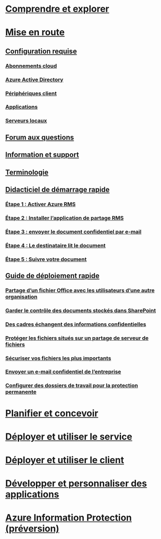 # [Comprendre et explorer](/rights-management/understand-explore/azure-rights-management)
# [Mise en route](requirements-azure-rms.md)
## [Configuration requise](requirements-azure-rms.md)
### [Abonnements cloud](requirements-subscriptions.md)
### [Azure Active Directory](requirements-azure-ad.md)
### [Périphériques client](requirements-client-devices.md)
### [Applications](requirements-applications.md)
### [Serveurs locaux ](requirements-servers.md)
## [Forum aux questions](faqs.md)
## [Information et support](information-support.md)
## [Terminologie](terminology.md)
## [Didacticiel de démarrage rapide](quick-start-tutorial.md)
### [Étape 1 : Activer Azure RMS](tutorial-step1.md)
### [Étape 2 : Installer l’application de partage RMS](tutorial-step2.md)
### [Étape 3 : envoyer le document confidentiel par e-mail](tutorial-step3.md)
### [Étape 4 : Le destinataire lit le document](tutorial-step4.md)
### [Étape 5 : Suivre votre document](tutorial-step5.md)
## [Guide de déploiement rapide](rapid-deployment-guide.md)
### [Partage d’un fichier Office avec les utilisateurs d’une autre organisation](scenario-share-office-file-externally.md)
### [Garder le contrôle des documents stockés dans SharePoint](scenario-sharepoint.md)
### [Des cadres échangent des informations confidentielles](scenario-executives-email.md)
### [Protéger les fichiers situés sur un partage de serveur de fichiers](scenario-fci.md)
### [Sécuriser vos fichiers les plus importants](scenario-secure-most-valuable-files.md)
### [Envoyer un e-mail confidentiel de l’entreprise](scenario-company-confidential-email.md)
### [Configurer des dossiers de travail pour la protection permanente](scenario-work-folders.md)
# [Planifier et concevoir](/rights-management/plan-design/deployment-roadmap)
# [Déployer et utiliser le service](/rights-management/deploy-use/activate-service)
# [Déployer et utiliser le client](/rights-management/rms-client/use-client)
# [Développer et personnaliser des applications](/rights-management/develop/developers-guide)
# [Azure Information Protection (préversion)](/rights-management/information-protection/what-is-information-protection)


<!--HONumber=Jul16_HO3-->


